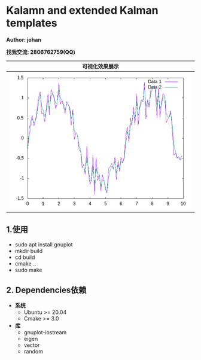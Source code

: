 # Kalamn and extended Kalman templates 

**Author: johan** 

**找我交流: 2806762759(QQ)**


| 可视化效果展示                           |
|-----------------------------------|
| <img src="assets/line_plot.png"/> |

## 1.使用

- sudo apt install gnuplot
- mkdir build 
- cd build
- cmake ..
- sudo make


## 2. Dependencies依赖

- **系统**
  - Ubuntu >= 20.04
  - Cmake >= 3.0
- **库**
  - gnuplot-iostream
  - eigen
  - vector
  - random

